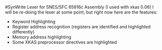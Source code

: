 #SynWrite Lexer for SNES/SFC 65816c Assembly (I used with xkas 0.06)
I will be re-doing the lexer at some point, but right now here are the features:
- Keyword Highlighting
- Register address recognition (registers are identified and highlighted differently)
- Memory address highlighting
- Some XKAS preprocessor directives are highlighted

